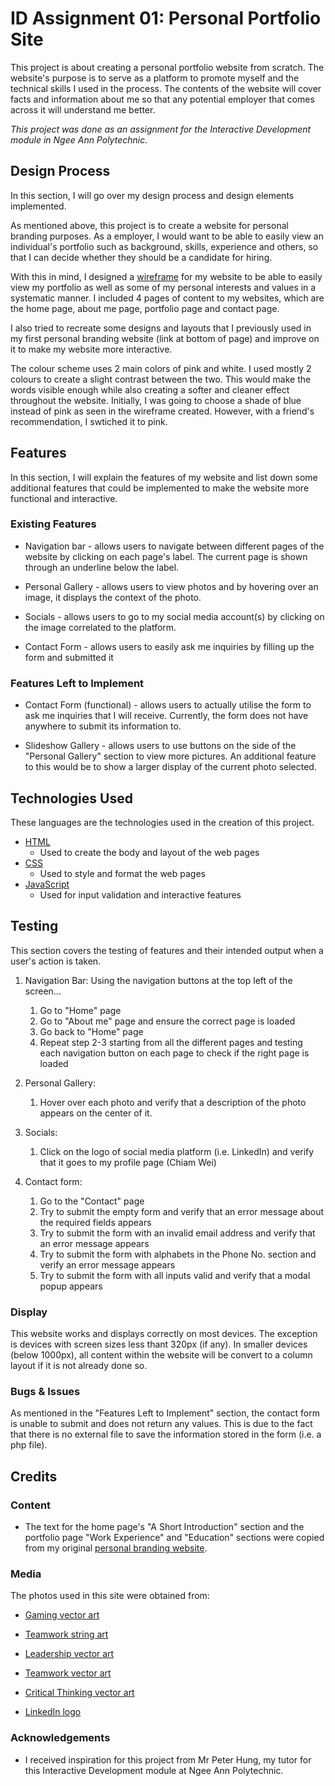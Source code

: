 # ID Assignment 01: Personal Portfolio Site

This project is about creating a personal portfolio website from scratch. The website's purpose is to serve as a platform to promote myself and the technical skills I used in the process. The contents of the website will cover facts and information about me so that any potential employer that comes across it will understand me better.

_This project was done as an assignment for the Interactive Development module in Ngee Ann Polytechnic._

## Design Process

In this section, I will go over my design process and design elements implemented.

As mentioned above, this project is to create a website for personal branding purposes. As a employer, I would want to be able to easily view an individual's portfolio such as background, skills, experience and others, so that I can decide whether they should be a candidate for hiring.

With this in mind, I designed a [wireframe](https://xd.adobe.com/view/5c9a7b52-5ff3-4dd2-8a6b-3bba49ac067b-09c9/) for my website to be able to easily view my portfolio as well as some of my personal interests and values in a systematic manner. I included 4 pages of content to my websites, which are the home page, about me page, portfolio page and contact page.

I also tried to recreate some designs and layouts that I previously used in my first personal branding website (link at bottom of page) and improve on it to make my website more interactive.

The colour scheme uses 2 main colors of pink and white. I used mostly 2 colours to create a slight contrast between the two. This would make the words visible enough while also creating a softer and cleaner effect throughout the website. Initially, I was going to choose a shade of blue instead of pink as seen in the wireframe created. However, with a friend's recommendation, I swtiched it to pink.

## Features

In this section, I will explain the features of my website and list down some additional features that could be implemented to make the website more functional and interactive.

### Existing Features

- Navigation bar - allows users to navigate between different pages of the website by clicking on each page's label. The current page is shown through an underline below the label.

- Personal Gallery - allows users to view photos and by hovering over an image, it displays the context of the photo.

- Socials - allows users to go to my social media account(s) by clicking on the image correlated to the platform.

- Contact Form - allows users to easily ask me inquiries by filling up the form and submitted it

### Features Left to Implement

- Contact Form (functional) - allows users to actually utilise the form to ask me inquiries that I will receive. Currently, the form does not have anywhere to submit its information to.

- Slideshow Gallery - allows users to use buttons on the side of the "Personal Gallery" section to view more pictures. An additional feature to this would be to show a larger display of the current photo selected.

## Technologies Used

These languages are the technologies used in the creation of this project.

- [HTML](https://developer.mozilla.org/en-US/docs/Web/HTML)
  - Used to create the body and layout of the web pages
- [CSS](https://developer.mozilla.org/en-US/docs/Web/CSS)
  - Used to style and format the web pages
- [JavaScript](https://developer.mozilla.org/en-US/docs/Web/JavaScript)
  - Used for input validation and interactive features

## Testing

This section covers the testing of features and their intended output when a user's action is taken.

1. Navigation Bar:
   Using the navigation buttons at the top left of the screen...

   1. Go to "Home" page
   2. Go to "About me" page and ensure the correct page is loaded
   3. Go back to "Home" page
   4. Repeat step 2-3 starting from all the different pages and testing each navigation button on each page to check if the right page is loaded

2. Personal Gallery:

   1. Hover over each photo and verify that a description of the photo appears on the center of it.

3. Socials:

   1. Click on the logo of social media platform (i.e. LinkedIn) and verify that it goes to my profile page (Chiam Wei)

4. Contact form:

   1. Go to the "Contact" page
   2. Try to submit the empty form and verify that an error message about the required fields appears
   3. Try to submit the form with an invalid email address and verify that an error message appears
   4. Try to submit the form with alphabets in the Phone No. section and verify an error message appears
   5. Try to submit the form with all inputs valid and verify that a modal popup appears

### Display

This website works and displays correctly on most devices. The exception is devices with screen sizes less thant 320px (if any). In smaller devices (below 1000px), all content within the website will be convert to a column layout if it is not already done so.

### Bugs & Issues

As mentioned in the "Features Left to Implement" section, the contact form is unable to submit and does not return any values. This is due to the fact that there is no external file to save the information stored in the form (i.e. a php file).

## Credits

### Content

- The text for the home page's "A Short Introduction" section and the portfolio page "Work Experience" and "Education" sections were copied from my original [personal branding website](https://s10223002.wixsite.com/mypersonalbranding).

### Media

The photos used in this site were obtained from:

- [Gaming vector art](https://razorpay.com/blog/payment-solutions-for-online-gaming-companies-payouts/)

- [Teamwork string art](https://www.smallbizdaily.com/6-team-building-skills-you-must-develop-for-better-collaboration/)

- [Leadership vector art](https://gonextpage.com/2018/12/28/practicing-the-art-of-leadership/)

- [Teamwork vector art](https://www.range.co/blog/teamwork-in-the-workplace)

- [Critical Thinking vector art](https://talentlens.in/critical-thinking-essence-decisive-mind-works/)

- [LinkedIn logo](https://mekes.com/linkedin-logo/)

### Acknowledgements

- I received inspiration for this project from Mr Peter Hung, my tutor for this Interactive Development module at Ngee Ann Polytechnic.
